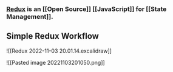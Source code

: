 ### **[Redux](https://redux.js.org/)** is an [[Open Source]] [[JavaScript]] for [[State Management]]. 

## Simple Redux Workflow
![[Redux 2022-11-03 20.01.14.excalidraw]]

![[Pasted image 20221103201050.png]]